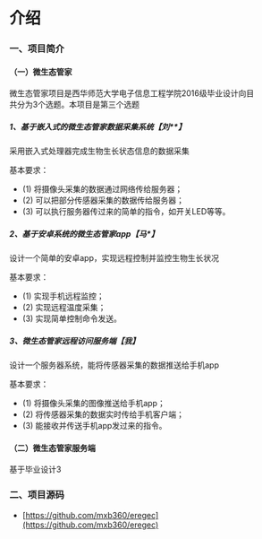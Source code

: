 # 介绍

### 一、项目简介

#### （一）微生态管家

微生态管家项目是西华师范大学电子信息工程学院2016级毕业设计向目    
共分为3个选题。本项目是第三个选题  

##### 1、基于嵌入式的微生态管家数据采集系统【刘**】

采用嵌入式处理器完成生物生长状态信息的数据采集

基本要求：
* (1) 将摄像头采集的数据通过网络传给服务器；
* (2) 可以把部分传感器采集的数据传给服务器；
* (3) 可以执行服务器传过来的简单的指令，如开关LED等等。


##### 2、基于安卓系统的微生态管家app【马*】

设计一个简单的安卓app，实现远程控制并监控生物生长状况

基本要求：
* (1) 实现手机远程监控；
* (2) 实现远程温度采集；
* (3) 实现简单控制命令发送。


##### 3、微生态管家远程访问服务端【我】

设计一个服务器系统，能将传感器采集的数据推送给手机app

基本要求：
* (1) 将摄像头采集的图像推送给手机app；
* (2) 将传感器采集的数据实时传给手机客户端；
* (3) 能接收并传送手机app发过来的指令。

#### （二）微生态管家服务端

基于毕业设计3

### 二、项目源码
* [https://github.com/mxb360/eregec](https://github.com/mxb360/eregec)